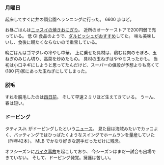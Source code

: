 ### 月曜日

起床してすぐに井の頭公園へランニングに行った。
6600 歩ほど。

お昼ごはんは[ニッスイの焼きおにぎり](https://www.nissui.co.jp/product/00429.html)。
近所のオーケーストアで200円弱で売っている。
低 GI 食品のようで、[ダルビッシュがおすすめ](https://www.youtube.com/watch?v=UBzFqORSJtI)してた。
味も美味しいし、食後に眠たくならないので重宝している。

晩ごはんはゴマダレの冷やし中華。
上に乗せた具材は、鶏むね肉のそぼろ、玉ねぎのみじん切り、高菜を炒めたもの。
具材の玉ねぎはややミスったかも。
当初は小口ネギにしようと思ってたんだけど、スーパーの値段が予想よりも高くて(180 円)家にあった玉ねぎにしてしまった。

### 脱毛

すねを脱毛したのは[四日前](https://github.com/toasa/diary/blob/main/2022/08/11.md#%E8%84%B1%E6%AF%9B)。
そして早速２ミリほど生えてきている。
うーん、春は短い。

### ドーピング

タティスJr. がドーピングしたという[ニュース](https://full-count.jp/2022/08/13/post1265656/)。
見た目は海賊みたいでカッコよく、バッティングではひっぱたくようなスイングでホームランを量産していた（昨年42本）。
MLB でかなり好きな選手だっただけに残念。

オフシーズンに[バイク事故](https://www.si.com/mlb/2022/03/15/fernando-tatis-jr-addresses-offseason-motorcycle-accident)を起こしており、
今シーズンはまだ一試合も出場できていない。
そして、ドーピング発覚。擁護は苦しい。